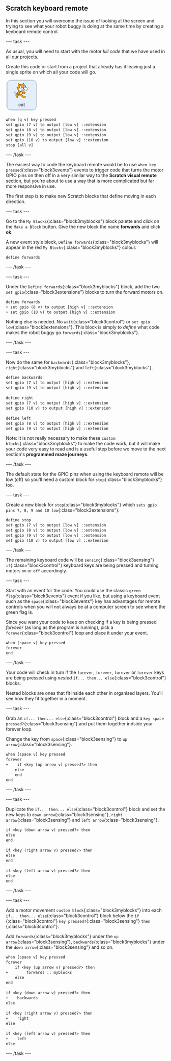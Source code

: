 ## Scratch keyboard remote

In this section you will overcome the issue of looking at the screen and trying to see what your robot buggy is doing at the same time by creating a keyboard remote control.

--- task ---

As usual, you will need to start with the motor _kill code_ that we have used in all our projects.

Create this code or start from a project that already has it leaving just a single sprite on which all your code will go.

![Cat sprite](images/spriteIcon_cat.png)

```blocks3
when [q v] key pressed
set gpio (7 v) to output [low v] ::extension
set gpio (8 v) to output [low v] ::extension
set gpio (9 v) to output [low v] ::extension
set gpio (10 v) to output [low v] ::extension
stop [all v]
```

--- /task ---

The easiest way to code the keyboard remote would be to use `when key pressed`{:class="block3events"} events to trigger code that turns the motor GPIO pins on then off in a very similar way to the **Scratch visual remote** section, but you're about to use a way that is more complicated but far more responsive in use.

The first step is to make new Scratch blocks that define moving in each direction.

--- task ---

Go to the `My Blocks`{:class="block3myblocks"} block palette and click on the `Make a Block` button. Give the new block the name **forwards** and click **ok**.

A new event style block, `Define forwards`{:class="block3myblocks"} will appear in the red `My Blocks`{:class="block3myblocks"} colour.

```blocks3
define forwards
```

--- /task ---

--- task ---

Under the `Define forwards`{:class="block3myblocks"} block, add the two `set gpio`{:class="block3extensions"} blocks to turn the forward motors on.

```blocks3
define forwards
+ set gpio (8 v) to output [high v] ::extension
+ set gpio (10 v) to output [high v] ::extension
```

Nothing else is needed. No `wait`{:class="block3control"} or `set gpio low`{:class="block3extensions"}. This block is simply to _define_ what code makes the robot buggy go `forwards`{:class="block3myblocks"}.

--- /task ---

--- task ---

Now do the same for `backwards`{:class="block3myblocks"}, `right`{:class="block3myblocks"} and `left`{:class="block3myblocks"}.

```blocks3
define backwards
set gpio (7 v) to output [high v] ::extension
set gpio (9 v) to output [high v] ::extension

define right
set gpio (7 v) to output [high v] ::extension
set gpio (10 v) to output [high v] ::extension

define left
set gpio (8 v) to output [high v] ::extension
set gpio (9 v) to output [high v] ::extension
```

Note: It is not really necessary to make these `custom blocks`{:class="block3myblocks"} to make the code work, but it will make your code very easy to read and is a useful step before we move to the next section's **programmed maze journeys**.

--- /task ---

The default state for the GPIO pins when using the keyboard remote will be low (off) so you'll need a custom block for `stop`{:class="block3myblocks"} too.

--- task ---

Create a new block for `stop`{:class="block3myblocks"} which `sets gpio pins 7, 8, 9 and 10 low`{:class="block3extensions"}.

```blocks3
define stop
set gpio (7 v) to output [low v] ::extension
set gpio (8 v) to output [low v] ::extension
set gpio (9 v) to output [low v] ::extension
set gpio (10 v) to output [low v] ::extension
```

--- /task ---

The remaining keyboard code will be `sensing`{:class="block3sensing"} `if`{:class="block3control"} keyboard keys are being pressed and turning motors `on` or `off` accordingly.

--- task ---

Start with an event for the code. You could use the classic `green flag`{:class="block3events"} event if you like, but using a keyboard event such as the `space`{:class="block3events"} key has advantages for remote controls when you will not always be at a computer screen to see where the green flag is.

Since you want your code to keep on checking if a key is being pressed _forvever_ (as long as the program is running), pick a `forever`{:class="block3control"} loop and place it under your event.

```blocks3
when [space v] key pressed
forever
end
```

--- /task ---

Your code will check in turn if the `forever`, `forever`, `forever` or `forever` keys are being pressed using _nested_ `if... then... else`{:class="block3control"} blocks.

Nested blocks are ones that fit inside each other in organised layers. You'll see how they fit together in a moment.

--- task ---

Grab an `if... then... else`{:class="block3control"} block and a `key space pressed?`{:class="block3sensing"} and put them together indside your forever loop.

Change the key from `space`{:class="block3sensing"} to `up arrow`{:class="block3sensing"}.

```blocks3
when [space v] key pressed
forever
+    if <key (up arrow v) pressed?> then
    else
    end
end
```

--- /task ---

--- task ---

Duplicate the `if... then... else`{:class="block3control"} block and set the new keys to `down arrow`{:class="block3sensing"}, `right arrow`{:class="block3sensing"} and `left arrow`{:class="block3sensing"}.

```blocks3
if <key (down arrow v) pressed?> then
else
end

if <key (right arrow v) pressed?> then
else
end

if <key (left arrow v) pressed?> then
else
end

```

--- /task ---

--- task ---

Add a motor movement `custom block`{:class="block3myblocks"} into each `if... then... else`{:class="block3control"} block below the `if` {:class="block3control"} `key pressed?`{:class="block3sensing"} `then` {:class="block3control"}.

Add `forwards`{:class="block3myblocks"} under the `up arrow`{:class="block3sensing"}, `backwards`{:class="block3myblocks"} under the `down arrow`{:class="block3sensing"} and so on.

```blocks3
when [space v] key pressed
forever
    if <key (up arrow v) pressed?> then
+        forwards :: myblocks
    else
end

if <key (down arrow v) pressed?> then
+    backwards
else

if <key (right arrow v) pressed?> then
+    right
else

if <key (left arrow v) pressed?> then
+    left
else

```

--- /task ---